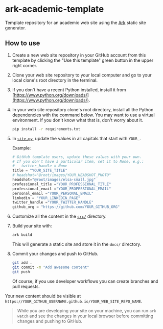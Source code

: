# ark-academic-template

Template repository for an academic web site using the [Ark](https://www.dmulholl.com/docs/ark/main/) static site generator.

## How to use

1. Create a new web site repository in your GitHub account from this template by clicking the "Use this template" green button in the upper right corner.

2. Clone your web site repository to your local computer and go to your local clone's root directory in the terminal.

3. If you don't have a recent Python installed, install it from [https://www.python.org/downloads/](https://www.python.org/downloads/).

4. In your web site repository clone's root directory, install all the Python dependencies with the command below.  You may want to use a virtual environment.  If you don't know what that is, don't worry about it.

    ```sh
    pip install -r requirements.txt
    ```


5. In [`site.py`](site.py), update the values in all capitals that start with `YOUR_`.

    Example:
    ```Python
    # GitHub template users, update these values with your own.
    # If you don't have a particular item, set it to None, e.g.:
    #   twitter_handle = None
    title = "YOUR_SITE_TITLE"
    # headshot="@root/images/YOUR_HEADSHOT_PHOTO"
    headshot="@root/images/elsa-small.jpg"
    professional_title ="YOUR_PROFESSIONAL_TITLE"
    professional_email ="YOUR_PROFESSIONAL_EMAIL"
    personal_email ="YOUR_PERSONAL_EMAIL"
    linkedin = "YOUR_LINKEDIN_PAGE"
    twitter_handle ="YOUR_TWITTER_HANDLE"
    github_org = "https://github.com/YOUR_GITHUB_ORG"
    ```



6. Customize all the content in the [`src/`](src/) directory.

7. Build your site with:

    ```sh
    ark build
    ```

    This will generate a static site and store it in the `docs/` directory.

8. Commit your changes and push to GitHub.

    ```sh
    git add .
    git commit -m "Add awesome content"
    git push
    ```

    Of course, if you use developer workflows you can create branches and pull requests.

Your new content should be visible at `https://YOUR_GITHUB_USERNAME.github.io/YOUR_WEB_SITE_REPO_NAME`.

> While you are developing your site on your machine, you can run `ark watch` and see the changes in your local browser before committing changes and pushing to GitHub.




